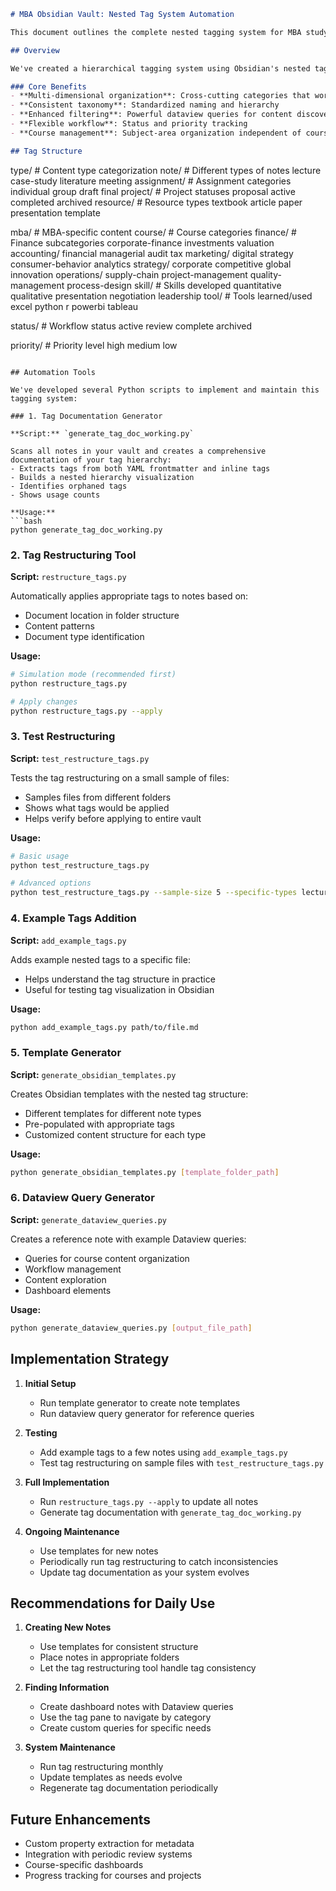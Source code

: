 ```markdown
# MBA Obsidian Vault: Nested Tag System Automation

This document outlines the complete nested tagging system for MBA study materials and the automation tools we've created to implement and maintain it.

## Overview

We've created a hierarchical tagging system using Obsidian's nested tags feature with forward slashes as separators. This enables multi-dimensional organization while maintaining a clean, manageable structure.

### Core Benefits
- **Multi-dimensional organization**: Cross-cutting categories that work alongside folder structure
- **Consistent taxonomy**: Standardized naming and hierarchy
- **Enhanced filtering**: Powerful dataview queries for content discovery
- **Flexible workflow**: Status and priority tracking
- **Course management**: Subject-area organization independent of course schedule

## Tag Structure

```
type/           # Content type categorization
  note/         # Different types of notes
    lecture
    case-study
    literature
    meeting
  assignment/   # Assignment categories
    individual
    group
    draft
    final
  project/      # Project statuses
    proposal
    active
    completed
    archived
  resource/     # Resource types
    textbook
    article
    paper
    presentation
    template

mba/            # MBA-specific content
  course/       # Course categories
    finance/    # Finance subcategories
      corporate-finance
      investments
      valuation
    accounting/
      financial
      managerial
      audit
      tax
    marketing/
      digital
      strategy
      consumer-behavior
      analytics
    strategy/
      corporate
      competitive
      global
      innovation
    operations/
      supply-chain
      project-management
      quality-management
      process-design
  skill/        # Skills developed
    quantitative
    qualitative
    presentation
    negotiation
    leadership
  tool/         # Tools learned/used
    excel
    python
    r
    powerbi
    tableau

status/         # Workflow status
  active
  review
  complete
  archived

priority/       # Priority level
  high
  medium
  low
```

## Automation Tools

We've developed several Python scripts to implement and maintain this tagging system:

### 1. Tag Documentation Generator

**Script:** `generate_tag_doc_working.py`

Scans all notes in your vault and creates a comprehensive documentation of your tag hierarchy:
- Extracts tags from both YAML frontmatter and inline tags
- Builds a nested hierarchy visualization
- Identifies orphaned tags
- Shows usage counts

**Usage:**
```bash
python generate_tag_doc_working.py
```

### 2. Tag Restructuring Tool

**Script:** `restructure_tags.py`

Automatically applies appropriate tags to notes based on:
- Document location in folder structure
- Content patterns
- Document type identification

**Usage:**
```bash
# Simulation mode (recommended first)
python restructure_tags.py

# Apply changes
python restructure_tags.py --apply
```

### 3. Test Restructuring

**Script:** `test_restructure_tags.py`

Tests the tag restructuring on a small sample of files:
- Samples files from different folders
- Shows what tags would be applied
- Helps verify before applying to entire vault

**Usage:**
```bash
# Basic usage
python test_restructure_tags.py

# Advanced options
python test_restructure_tags.py --sample-size 5 --specific-types lecture,case-study
```

### 4. Example Tags Addition

**Script:** `add_example_tags.py`

Adds example nested tags to a specific file:
- Helps understand the tag structure in practice
- Useful for testing tag visualization in Obsidian

**Usage:**
```bash
python add_example_tags.py path/to/file.md
```

### 5. Template Generator

**Script:** `generate_obsidian_templates.py`

Creates Obsidian templates with the nested tag structure:
- Different templates for different note types
- Pre-populated with appropriate tags
- Customized content structure for each type

**Usage:**
```bash
python generate_obsidian_templates.py [template_folder_path]
```

### 6. Dataview Query Generator

**Script:** `generate_dataview_queries.py`

Creates a reference note with example Dataview queries:
- Queries for course content organization
- Workflow management
- Content exploration
- Dashboard elements

**Usage:**
```bash
python generate_dataview_queries.py [output_file_path]
```

## Implementation Strategy

1. **Initial Setup**
   - Run template generator to create note templates
   - Run dataview query generator for reference queries

2. **Testing**
   - Add example tags to a few notes using `add_example_tags.py`
   - Test tag restructuring on sample files with `test_restructure_tags.py`

3. **Full Implementation**
   - Run `restructure_tags.py --apply` to update all notes
   - Generate tag documentation with `generate_tag_doc_working.py`

4. **Ongoing Maintenance**
   - Use templates for new notes
   - Periodically run tag restructuring to catch inconsistencies
   - Update tag documentation as your system evolves

## Recommendations for Daily Use

1. **Creating New Notes**
   - Use templates for consistent structure
   - Place notes in appropriate folders
   - Let the tag restructuring tool handle tag consistency

2. **Finding Information**
   - Create dashboard notes with Dataview queries
   - Use the tag pane to navigate by category
   - Create custom queries for specific needs

3. **System Maintenance**
   - Run tag restructuring monthly
   - Update templates as needs evolve
   - Regenerate tag documentation periodically

## Future Enhancements

- Custom property extraction for metadata
- Integration with periodic review systems
- Course-specific dashboards
- Progress tracking for courses and projects
```
